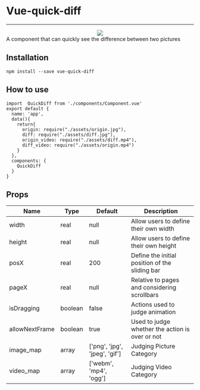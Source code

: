 # Vue-quick-diff

---

<center><img src="./docs/demo/1.jpg"></center> 
A component that can quickly see the difference between two pictures

## Installation
```
npm install --save vue-quick-diff
```

## How to use
```
import  QuickDiff from './components/Component.vue'
export default {
  name: 'app',
  data(){
    return{
      origin: require("./assets/origin.jpg"),
      diff: require("./assets/diff.jpg"),
      origin_video: require("./assets/diff.mp4"),
      diff_video: require("./assets/origin.mp4")
    }
  },
  components: {
    QuickDiff
  }
}
```


## Props

 Name | Type | Default | Description
 ---- | ----- | ------ | ------
 width | real | null | Allow users to define their own width
 height | real | null | Allow users to define their own height
 posX | real | 200 | Define the initial position of the sliding bar
 pageX | real | null |Relative to pages and considering scrollbars
 isDragging | boolean | false | Actions used to judge animation
 allowNextFrame | boolean | true | Used to judge whether the action is over or not
 image_map | array | ['png', 'jpg', 'jpeg', 'gif']|Judging Picture Category
 video_map | array | ['webm', 'mp4', 'ogg']|Judging Video Category

